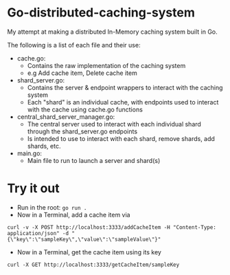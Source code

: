 # Go-distributed-caching-system

My attempt at making a distributed In-Memory caching system built in Go.

The following is a list of each file and their use:

- cache.go:
  - Contains the raw implementation of the caching system
  - e.g Add cache item, Delete cache item
- shard_server.go:
  - Contains the server & endpoint wrappers to interact with the caching system
  - Each "shard" is an individual cache, with endpoints used to interact with the cache using cache.go functions
- central_shard_server_manager.go:
  - The central server used to interact with each individual shard through the shard_server.go endpoints
  - Is intended to use to interact with each shard, remove shards, add shards, etc.
- main.go:
  - Main file to run to launch a server and shard(s)

# Try it out

- Run in the root: `go run .`
- Now in a Terminal, add a cache item via

```
curl -v -X POST http://localhost:3333/addCacheItem -H "Content-Type: application/json" -d "{\"key\":\"sampleKey\",\"value\":\"sampleValue\"}"
```

- Now in a Terminal, get the cache item using its key

```
curl -X GET http://localhost:3333/getCacheItem/sampleKey

```
